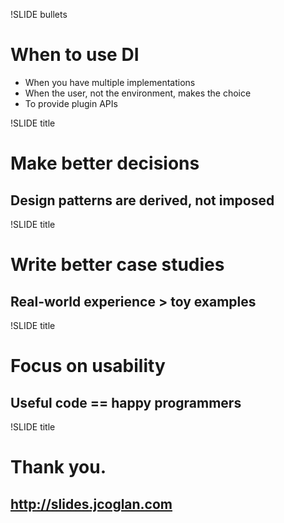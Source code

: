 !SLIDE bullets
# When to use DI
* When you have multiple implementations
* When the user, not the environment, makes the choice
* To provide plugin APIs

!SLIDE title
# Make better decisions
## Design patterns are derived, not imposed

!SLIDE title
# Write better case studies
## Real-world experience > toy examples

!SLIDE title
# Focus on usability
## Useful code == happy programmers

!SLIDE title
# Thank you.
## http://slides.jcoglan.com
